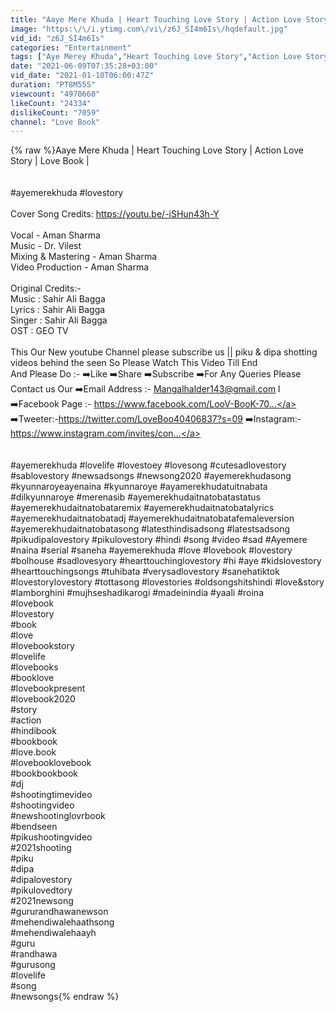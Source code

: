 ```yaml
---
title: "Aaye Mere Khuda | Heart Touching Love Story | Action Love Story | Love Book |"
image: "https:\/\/i.ytimg.com\/vi\/z6J_SI4m6Is\/hqdefault.jpg"
vid_id: "z6J_SI4m6Is"
categories: "Entertainment"
tags: ["Aye Merey Khuda","Heart Touching Love Story","Action Love Story"]
date: "2021-06-09T07:35:28+03:00"
vid_date: "2021-01-10T06:00:47Z"
duration: "PT8M55S"
viewcount: "4970660"
likeCount: "24334"
dislikeCount: "7059"
channel: "Love Book"
---
```

{% raw %}Aaye Mere Khuda | Heart Touching Love Story | Action Love Story | Love Book |<br /><br /><br /> #ayemerekhuda #lovestory <br /><br />Cover Song Credits: <a rel="nofollow" target="blank" href="https://youtu.be/-iSHun43h-Y">https://youtu.be/-iSHun43h-Y</a> <br /><br />Vocal - Aman Sharma <br />Music - Dr. Vilest <br />Mixing &amp; Mastering - Aman Sharma <br />Video Production - Aman Sharma <br /><br />Original Credits:- <br />Music : Sahir Ali Bagga <br />Lyrics : Sahir Ali Bagga <br />Singer : Sahir Ali Bagga <br />OST : GEO TV <br /><br />This Our New youtube Channel please subscribe us || piku &amp; dipa shotting videos behind the seen So Please Watch This Video Till End <br />And Please Do :- ➡️Like ➡️Share ➡️Subscribe ➡️For Any Queries Please Contact us Our ➡️Email Address :- Mangalhalder143@gmail.com l ➡️Facebook Page :- <a rel="nofollow" target="blank" href="https://www.facebook.com/LooV-BooK-70...">https://www.facebook.com/LooV-BooK-70...</a> ➡️Tweeter:-<a rel="nofollow" target="blank" href="https://twitter.com/LoveBoo40406837?s=09">https://twitter.com/LoveBoo40406837?s=09</a> ➡️Instagram:-<a rel="nofollow" target="blank" href="https://www.instagram.com/invites/con...">https://www.instagram.com/invites/con...</a> <br /><br /><br />#ayemerekhuda #lovelife #lovestoey #lovesong #cutesadlovestory #sablovestory #newsadsongs #newsong2020 #ayemerekhudasong #kyunnaroyeayenaina #kyunnaroye #ayamerekhudatuitnabata #dilkyunnaroye #merenasib #ayemerekhudaitnatobatastatus #ayemerekhudaitnatobataremix #ayemerekhudaitnatobatalyrics #ayemerekhudaitnatobatadj #ayemerekhudaitnatobatafemaleversion #ayemerekhudaitnatobatasong #latesthindisadsong #latestsadsong #pikudipalovestory #pikulovestory #hindi #song #video #sad #Ayemere #naina #serial #saneha #ayemerekhuda #love #lovebook #lovestory #bolhouse #sadlovesyory #hearttouchinglovestory #hi #aye #kidslovestory #hearttouchingsongs #tuhibata #verysadlovestory #sanehatiktok #lovestorylovestory #tottasong #lovestories #oldsongshitshindi #love&amp;story #lamborghini #mujhseshadikarogi #madeinindia #yaali #roina<br />#lovebook<br />#lovestory<br />#book<br />#love<br />#lovebookstory<br />#lovelife<br />#lovebooks<br />#booklove<br />#lovebookpresent<br />#lovebook2020<br />#story<br />#action<br />#hindibook<br />#bookbook<br />#love.book<br />#lovebooklovebook<br />#bookbookbook<br />#dj<br />#shootingtimevideo<br />#shootingvideo<br />#newshootinglovrbook<br />#bendseen<br />#pikushootingvideo<br />#2021shooting<br />#piku<br />#dipa<br />#dipalovestory<br />#pikulovedtory<br />#2021newsong<br />#gururandhawanewson<br />#mehendiwalehaathsong<br />#mehendiwalehaayh<br />#guru<br />#randhawa<br />#gurusong<br />#lovelife<br />#song<br />#newsongs{% endraw %}
